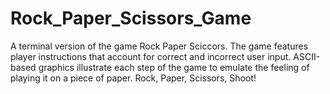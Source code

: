 # Rock_Paper_Scissors_Game

A terminal version of the game Rock Paper Sciccors. The game features player instructions that account for correct and incorrect user input. ASCII-based graphics illustrate each step of the game to emulate the feeling of playing it on a piece of paper.
Rock, Paper, Scissors, Shoot!
